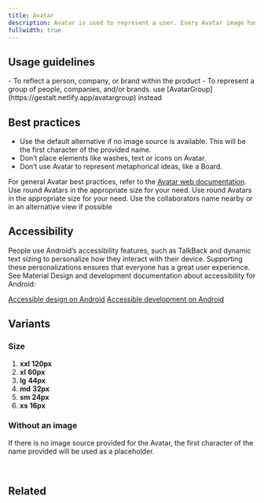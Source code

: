 ```yaml
---
title: Avatar
description: Avatar is used to represent a user. Every Avatar image has a subtle color wash.
fullwidth: true
---
```


<ImgContainer src="https://i.pinimg.com/originals/30/7a/de/307adebcacf4fca359de788e6a077329.png" />

## Usage guidelines

<TwoCol>
  <Group>
    <Do title="Do" />
      - To reflect a person, company, or brand within the product
  </Group>
  <Group>
  <Dont title="Don't" />
     - To represent a group of people, companies, and/or brands. use [AvatarGroup](https://gestalt.netlify.app/avatargroup) instead
  </Group>
</TwoCol>

## Best practices

- Use the default alternative if no image source is available. This will be the first character of the provided name.
- Don’t place elements like washes, text or icons on Avatar.
- Don’t use Avatar to represent metaphorical ideas, like a Board.

For general Avatar best practices, refer to the [Avatar web documentation](/web/avatar).
<TwoCol>
  <Group>
    <ImgContainer src="https://i.pinimg.com/originals/c9/f0/c5/c9f0c597503b7d3ea1dc840ce1e3add8.png" />
    <Do title="Do" />
    Use round Avatars in the appropriate size for your need.
  </Group>
  <Group>
    <ImgContainer src="https://i.pinimg.com/originals/8b/ea/f5/8beaf574ae9b9207700c63cbb6f33f33.png" />
    <Dont title="Don't" />
    Use round Avatars in the appropriate size for your need.
  </Group>
  <Group>
    <ImgContainer src="https://i.pinimg.com/originals/c9/f0/c5/c9f0c597503b7d3ea1dc840ce1e3add8.png" />
    <Do title="Do" />
    Use the collaborators name nearby or in an alternative view if possible
  </Group>
</TwoCol>

## Accessibility

People use Android’s accessibility features, such as TalkBack and dynamic text sizing to personalize how they interact with their device. Supporting these personalizations ensures that everyone has a great user experience. See Material Design and development documentation about accessibility for Android:

[Accessible design on Android](https://material.io/design/usability/accessibility.html#understanding-accessibility)
[Accessible development on Android](https://developer.android.com/guide/topics/ui/accessibility)

## Variants

### Size

1. **xxl** **120px**
2. **xl** **60px**
3. **lg** **44px**
4. **md** **32px**
5. **sm** **24px**
6. **xs** **16px**

<ImgContainer src="https://i.pinimg.com/originals/30/7a/de/307adebcacf4fca359de788e6a077329.png" />

### Without an image

If there is no image source provided for the Avatar, the first character of the name provided will be used as a placeholder.

<br/>

<ImgContainer src="https://i.pinimg.com/originals/a7/e9/d7/a7e9d796017c740a00bb1b3d7fb600a3.png" />

## Related

<ThreeCol>
  <IllustrationCard
  title="AvatarGroup"
  href="/web/avatargroup"
  description="AvatarGroup is used ideally where multiple people are displayed"
  color="teal-spabattical-450"
  image="avatar-group"
  />

</ThreeCol>
